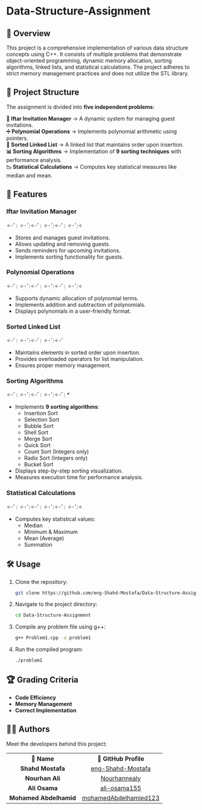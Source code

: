 # Data-Structure-Assignment

## 📖 Overview
This project is a comprehensive implementation of various data structure concepts using C++. It consists of multiple problems that demonstrate object-oriented programming, dynamic memory allocation, sorting algorithms, linked lists, and statistical calculations. The project adheres to strict memory management practices and does not utilize the STL library.


## 🎯 Project Structure  
The assignment is divided into **five independent problems**:  

 **📝 Iftar Invitation Manager** → A dynamic system for managing guest invitations.  
 **➗ Polynomial Operations** → Implements polynomial arithmetic using pointers.  
 **🔗 Sorted Linked List** → A linked list that maintains order upon insertion.  
 **📊 Sorting Algorithms** → Implementation of **9 sorting techniques** with performance analysis.  
 **📉 Statistical Calculations** → Computes key statistical measures like median and mean.
 

## 🌟 Features 
###  Iftar Invitation Manager 
✧･ﾟ: *✧･ﾟ:*✧･ﾟ: *✧･ﾟ:*✧･ﾟ: *✧･ﾟ:*✧
- Stores and manages guest invitations.
- Allows updating and removing guests.
- Sends reminders for upcoming invitations.
- Implements sorting functionality for guests.

###  Polynomial Operations
✧･ﾟ: *✧･ﾟ:*✧･ﾟ: *✧･ﾟ:*✧･ﾟ: *✧･ﾟ:*✧
- Supports dynamic allocation of polynomial terms.
- Implements addition and subtraction of polynomials.
- Displays polynomials in a user-friendly format.

###  Sorted Linked List
✧･ﾟ: *✧･ﾟ:*✧･ﾟ: *✧･ﾟ:*✧･ﾟ
- Maintains elements in sorted order upon insertion.
- Provides overloaded operators for list manipulation.
- Ensures proper memory management.

###  Sorting Algorithms
✧･ﾟ: *✧･ﾟ:*✧･ﾟ: *✧･ﾟ:*✧･ﾟ: *
- Implements **9 sorting algorithms**:
  - Insertion Sort
  - Selection Sort
  - Bubble Sort
  - Shell Sort
  - Merge Sort
  - Quick Sort
  - Count Sort (Integers only)
  - Radix Sort (Integers only)
  - Bucket Sort
- Displays step-by-step sorting visualization.
- Measures execution time for performance analysis.

###  Statistical Calculations
✧･ﾟ: *✧･ﾟ:*✧･ﾟ: *✧･ﾟ:*✧･ﾟ: *✧･ﾟ:*✧
- Computes key statistical values:
  - Median
  - Minimum & Maximum
  - Mean (Average)
  - Summation

## 🛠️ Usage
1. Clone the repository:
   ```sh
   git clone https://github.com/eng-Shahd-Mostafa/Data-Structure-Assignment.git
   ```
2. Navigate to the project directory:
   ```sh
   cd Data-Structure-Assignment
   ```
3. Compile any problem file using g++:
   ```sh
   g++ Problem1.cpp -o problem1
   ```
4. Run the compiled program:
   ```sh
   ./problem1
   ```

## 🏆 Grading Criteria
- **Code Efficiency**
- **Memory Management**
- **Correct Implementation**

## 👨‍💻 Authors  

Meet the developers behind this project:  

<table>
  <tr align="center">
    <th>👤 Name</th>
    <th>🔗 GitHub Profile</th>
  </tr>
  <tr align="center">
    <td><b>Shahd Mostafa</b></td>
    <td><a href="https://github.com/eng-Shahd-Mostafa">eng-Shahd-Mostafa</a></td>
  </tr>
  <tr align="center">
    <td><b>Nourhan Ali</b></td>
    <td><a href="https://github.com/Nourhannealy">Nourhannealy</a></td>
  </tr>
  <tr align="center">
    <td><b>Ali Osama</b></td>
    <td><a href="https://github.com/ali-osama155">ali-osama155</a></td>
  </tr>
  <tr align="center">
    <td><b>Mohamed Abdelhamid</b></td>
    <td><a href="https://github.com/mohamedAbdelhamied123">mohamedAbdelhamied123</a></td>
  </tr>
</table>

